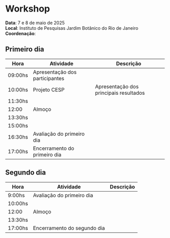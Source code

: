 # Workshop

__Data__: 7 e 8 de maio de 2025<br>
__Local__: Instituto de Pesquisas Jardim Botânico do Rio de Janeiro<br>
__Coordenação__:

## Primeiro dia

| Hora | Atividade | Descrição |
|---|---|---|
| 09:00hs | Apresentação dos participantes |
| 10:00hs | Projeto CESP  | Apresentação dos principais resultados |
| 11:30hs |  |  |
| 12:00 | Almoço |  |
| 13:30hs | |  |
| 15:00hs |  |  |
| 16:30hs | Avaliação do primeiro dia |  |
| 17:00hs | Encerramento do primeiro dia |  |

## Segundo dia

| Hora | Atividade | Descrição |
|---|---|---|
| 9:00hs | Avaliação do primeiro dia |  |
| 10:00hs |  |  |
| 12:00 | Almoço |  |
| 13:30hs |  |  |
| 17:00hs | Encerramento do segundo dia |  |

